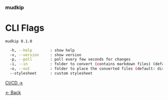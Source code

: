 ### mudkip

# CLI Flags

```sh
mudkip 0.1.0

  -h, --help        : show help
  -v, --version     : show version
  -p, --poll        : poll every few seconds for changes
  -i, --in          : folder to convert (contains markdown files) (default: docs)
  -o, --out         : folder to place the converted files (default: dist)
  --stylesheet      : custom stylesheet
```

[CI/CD &rarr;](/ci)

[&larr; Back](/getting-started)
